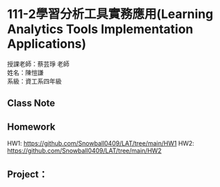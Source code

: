 # 111-2學習分析工具實務應用(Learning Analytics Tools Implementation Applications)
授課老師：蔡芸琤 老師  
姓名：陳愷謙  
系級：資工系四年級  
## Class Note
## Homework
HW1: https://github.com/Snowball0409/LAT/tree/main/HW1
HW2: https://github.com/Snowball0409/LAT/tree/main/HW2
## Project：
